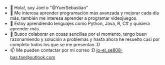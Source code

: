 - 👋 Hola!, soy Joel o "@YuerSebastian"
- 👀 Me interesa aprender programación más avanzada y mejorar cada día más, también me interesa aprender a programar videojuegos.
- 🌱 Estoy aprendiendo lenguajes como Python, Java, R, C# y quisiera aprender más.
- 💞️ Busco colaborar en cosas sencillas por el momento, tengo buen razonamiendo y solución a problemas y hasta ahora he resuelto casi por completo todos los que se me presentan :D
- 📫 Me pueden contactar por mi correo :D <jo-el_se808-bas.tan@outlook.com> 

<!---
YuerSebastian/YuerSebastian is a ✨ special ✨ repository because its `README.md` (this file) appears on your GitHub profile.
You can click the Preview link to take a look at your changes.
--->

